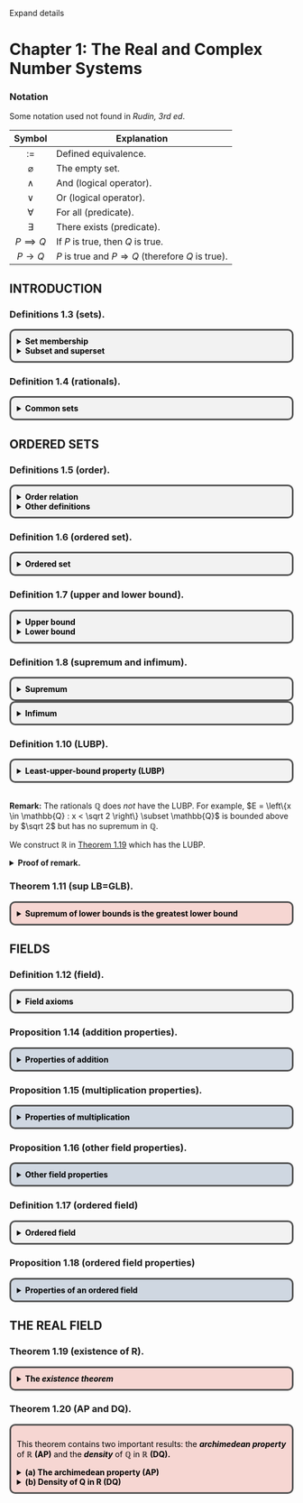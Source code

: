 <!-- <!DOCTYPE markdown> -->

<!-- border div: https://stackoverflow.com/a/61945876 -->
<!-- markdown: https://stackoverflow.com/a/50974387 -->

<script>
function openDetails() {
    document.body.querySelectorAll('details')
        .forEach((e) => {(e.hasAttribute('open')) ?
        e.removeAttribute('open') : e.setAttribute('open', true);
        console.log(e.hasAttribute('open'))
    })
}
function test() {
    console.log("hello world")
}
</script>
<style>
    .boxed {
    background: #F2F2F2;
    color: black;
    border: 3px solid #535353;
    margin: 0px auto;
    width: auto;
    max-width: 850px;
    padding: 10px;
    border-radius: 10px;
    }

    .thm {
    background: #f6d6d2;
    }

    .prop {
    background: #cfd7e1;
;
    }
</style>

<!-- mathjax: https://stackoverflow.com/a/39036912 -->
<script type="text/javascript" charset="utf-8" 
src="https://cdn.mathjax.org/mathjax/latest/MathJax.js?config=TeX-AMS-MML_HTMLorMML,
https://vincenttam.github.io/javascripts/MathJaxLocal.js">
</script>

<a onclick="openDetails()">Expand details</a>


<!-- ### Definition (logic).

Use $:=$ or $:=$ to denote a definition.

A mathematical statement can be either true or false, which we call the truth value of the statement.

Examples of statements $P$:

- $P := 1 + 1 = 2$ (True)
- $P := 2 + 2 = 5$ (False)
- $P := \sqrt 2$ is rational (False)
- $P :=$ Sweden is a European country (True)

Examples of non-statements:

- Hello 

Let $P$ and $Q$ be statements. -->

# Chapter 1: The Real and Complex Number Systems


### Notation

Some notation used not found in <i>Rudin, 3rd ed</i>.

|Symbol                 |Explanation                         |
|:---------------------:|------------------------------------|
|$:=$                   | Defined equivalence.               |
|$\varnothing$          | The empty set.                     |
|$\land$                | And (logical operator).            |
|$\lor$                 | Or (logical operator).             |
|$\forall$              | For all (predicate).               |
|$\exists$              | There exists (predicate).          |
|$P \implies Q$         | If $P$ is true, then $Q$ is true.  |
|$P \longrightarrow Q$  | $P$ is true and $P \Rightarrow Q$ (therefore $Q$ is true). |


## INTRODUCTION

### Definitions 1.3 (sets).

<div class="boxed">
<details><summary><b>Set membership</b></summary><br>

A <b><i>set</i></b> is a collection of objects.

For a set $A$, write $x \in A$ to indicate $x$ is an <b><i>element</i></b> of $A$. Write $x \not\in A$ to indicate $x$ is not an element of $A$.
</details>

<details><summary><b>Subset and superset</b></summary><br><br>

Let $A$ and $B$ be sets.

We say $A$ is a <b><i>subset</i></b> of $B$ ($A \subseteq B$) or $B$ is a <b><i>superset</i></b> of $A$ ($B \supseteq A$) if every element of $A$ is an element of $B$:
$$
    A \subseteq B
    \;:=\;
    B \supseteq A
    \;:=\;
    \forall a \in A, a \in B.
$$

If there are also elements in $B$ that are not in $A$, we can use <b><i>proper</i> subset</b> ($A \subset B$) and <b><i>proper</i> superset</b> ($B \supset A$):

$$
    A \subset B
    \;:=\;
    B \supset A
    \;:=\;
    (A \subseteq B) \land (\exists b \in B, b \not\in A).
$$
</details>
</div>


### Definition 1.4 (rationals).

<div class="boxed">
<details><summary><b>Common sets</b></summary><br>

Let $\mathbb{N}$ denote the set of <b><i>natural</i></b> numbers.
$$
    \mathbb{N} = \left\{0, 1, 2, ...\right\}.
$$

Let $\mathbb{Z}$ denote the set of <b><i>integers</i></b>.
$$
    \mathbb{Z} = \left\{0, 1, -1, 2, -2, ...\right\}.
$$

Let $\mathbb{Q}$ denote the set of <b><i>rationals</i></b>:
$$
    \mathbb{Q} = \left\{\frac{p}{q} : p, q \in \mathbb{Z}, q \ne 0\right\}
$$

</details>
</div>



## ORDERED SETS

### Definitions 1.5 (order).

<div class="boxed">
<details><summary><b>Order relation</b></summary><br>

Let $S$ be a set. An <b><i>order</i></b> $(<)$ on $S$ has two properties:

<b>(i)</b> If $x, y \in S$ then only one of the following is true:
$$
    x < y,\quad x = y,\quad y < x.
$$
<b>(ii)</b> If $x, y, z \in S$ then
$$
    (x < y) \land (y < z) \implies x < z.
$$

</details>

<details><summary><b>Other definitions</b></summary><br>

<b>Less than</b> and <b><i>greater than:</i></b>

$$
    x < y
    \;:=\;
    y > x
    .
$$

<b><i>Weak</i> inequalities:</b>
$$
    x \le y
    \;:=\;
    y \ge x
    \;:=\;
    (x < y) \lor (x = y).
$$

</details>
</div>


### Definition 1.6 (ordered set).

<div class="boxed">
<details><summary><b>Ordered set</b></summary><br>

An <b><i>ordered set</i></b> is a set $S$ in which an order $(<)$ is defined.

</details>
</div>


### Definition 1.7 (upper and lower bound).

<div class="boxed">
<details><summary><b>Upper bound</b></summary><br>

Let $(S, <)$ be an ordered set and $E \subset S$. Then if
$$
    \exists b \in S, \;
    \forall x \in E, \;
    x \le b,
$$
then we say $E$ is <b><i>bounded above</i></b> and call $b$ an <b><i>upper bound</i></b> of $E$.

</details>

<details><summary><b>Lower bound</b></summary><br>

A <b><i>lower bound</i></b> $a$ of $E \subset S$ <b><i>bounded below</i></b> is defined the same way:
$$
    \exists a \in S, \;
    \forall x \in E, \;
    x \ge a.
$$

</details>
</div>


### Definition 1.8 (supremum and infimum).

<div class="boxed">
<details><summary><b>Supremum</b></summary><br>

Let $(S, <)$ be an ordered set, $E \subset S$, and $E$ be bounded above. If there is an $a \in S$ where
<br>
<b>(i)</b> $b$ is an upper bound of $E$:
$$
    \forall x \in E,
    \quad
    b \le x
$$

<b>(ii)</b> if $x < b$ then $x$ is not an upper bound of $E$:
$$
    y < b
    \implies
    \exists x \in E,
    \quad
    y < x,
$$

then $b$ is called the <b><i>least upper bound</i></b> or <b><i>supremum</i></b> of $E$. We write
$$
b = \sup E.
$$
</details>
</div>

<div class="boxed">
<details><summary><b>Infimum</b></summary><br>

Similarly, we define the <b><i>greatest lower bound</i></b> or <b>infimum</b> as
$$
    a = \inf E
    \; := \;
    (\forall x \in E,\; a \le x) \;
    \land
    (a < y \Rightarrow \exists x \in E, x < y)
    .
$$

</details>
</div>

### Definition 1.10 (LUBP).

<div class="boxed">
<details><summary><b>Least-upper-bound property (LUBP)</b></summary><br>

An ordered set $(S, <)$ has the <b><i>least-upper-bound property</i></b> if for any $E \subset S$ where $E \ne \varnothing$, 
$$
    \exists b \in S, \; \forall x \in E,\; x \le b
    \implies
    \exists b \in S,\;
    b = \sup E.
$$

</details>
</div>

<br>

<b>Remark:</b> The rationals $\mathbb{Q}$ does <i>not</i> have the LUBP. For example, $E = \left\{x \in \mathbb{Q} : x < \sqrt 2 \right\} \subset \mathbb{Q}$ is bounded above by $\sqrt 2$ but has no supremum in $\mathbb{Q}$.

We construct $\mathbb R$ in [Theorem 1.19](#theorem-119-existence-of-r) which has the LUBP.

<details>
    <summary>
    <b>Proof of remark.</b>
    </summary>

Suppose there exists $p = \sup E \in \mathbb{Q}$ so that $p < \sqrt{2}$.

Since $p \in \mathbb{Q} \rightarrow p \in \mathbb{R}$ by [Theorem 1.19](#theorem-119-existence-of-r) and $\sqrt 2 \in \mathbb{R}$, then there exists some $q \in \mathbb{Q}$ where $ p < q < \sqrt 2$ by [Theorem 1.20(b)](#theorem-120-ap-and-dq) (density of $\mathbb Q$ in $\mathbb R$).

But $q \in \mathbb{Q}$ and $q < \sqrt 2$ means $q \in E$, then $p < q$ contradicts that $p = \sup E$ since then $p$ is not an upper bound. $\square$

</details>



### Theorem 1.11 (sup LB=GLB).

<div class="boxed thm">
<details><summary><b>Supremum of lower bounds is the greatest lower bound</b></summary><br>

Let $(S, <)$ be an ordered set with the LUBP.

Let $B \subset S, B \ne \varnothing,$ and $B$ be bounded below $(\exists a \in S, \forall x \in B, a \le x)$.

Let $L$ be the set of all lower bounds of $B$.

Then
$$
    \exists a \in S, a = \sup L = \inf B.
$$


<b>Proof.</b> See page 5 of <i>Rudin, 3rd ed</i>.

</details>
</div>



## FIELDS


### Definition 1.12 (field).

<div class="boxed">
<details>
    <summary><b>
    Field axioms
    </b></summary><br>

A <b><i>field</i></b> $(F, +, \cdot)$ is a set $F$ with two operations, <b><i>addition</i></b> $(+)$ and <b><i>multiplication</i></b> $(\cdot)$, satisfying the "field axioms" for addition <b>(A)</b>, multiplication <b>(M)</b>, and the distributive law <b>(D)</b>.

<details>
    <summary><b>
    (A) Axioms for multiplication
    </b></summary><br>

<b>(A1)</b> Closure:
$$
    x, y \in F
    \implies
    x + y \in F
    .
$$
<b>(A2)</b> Commutativity:
$$
    \forall x, y \in F,
    \quad
    x + y = y + x
    .
$$

<b>(A3)</b> Associativity:
$$
    \forall x, y, z \in F,
    \quad
    (x + y) + z = x + (y + z)
    .
$$

<b>(A4)</b> Existence of identity:
$$
    \exists 0 \in F,
    \quad
    \forall x \in F,
    \quad
    0 + x = x
    .
$$

<b>(A5)</b> Existence of inverse:
$$
    \forall x \in F,
    \quad
    \exists -x \in F,
    \quad
    x + (-x) = 0
    .
$$

</details>
<details>
    <summary><b>
    (M) Axioms for multiplication
    </b></summary><br>

<b>(M1)</b> Closure:
$$
    x, y \in F \implies x \cdot y \in F
    .
$$

<b>(M2)</b> Commutativity:
$$
    \forall x, y \in F,
    \quad
    x \cdot y = y \cdot x
    .
$$

<b>(M3)</b> Associativity:
$$
    \forall x, y, z \in F,
    \quad
    (x \cdot y) \cdot z = x \cdot (y \cdot z)
    .
$$

<b>(M4)</b> Existence of identity:
$$
    \exists 1 \in F,
    \quad
    1 \ne 0,
    \quad
    \forall x \in F,
    \quad
    1 \cdot x = x
    .
$$

<b>(M5)</b> Existence of inverse:
$$
    \forall x \in F,
    \quad
    \exists x^{-1} \in F,
    \quad
    x \cdot x^{-1} = 1
    .
$$

</details>
<details>
    <summary><b>
    (D) The distributive law
    </b></summary><br>

$$
    \forall x, y, z \in F, \quad x\cdot(y+z) = x\cdot y + x \cdot z.
$$

</details>
</details>
</div>

### Proposition 1.14 (addition properties).

<div class="boxed prop">
<details>
    <summary><b>
    Properties of addition
    </b></summary><br>

Let $x, y, z \in F$ in field $(F, +, \cdot)$. Then the following are true.
<br>
<b>(a)</b> $x + y = x + z \implies y = z.$
<br>
<b>(b)</b> $x + y = x \implies y = 0.$
<br>
<b>(c)</b> $x + y = 0 \implies y = -x.$
<br>
<b>(d)</b> $-(-x) = x.$

<b>Proof.</b> See page 7 of <i>Rudin, 3rd ed.</i>

</details>
</div>

### Proposition 1.15 (multiplication properties).

<div class="boxed prop">
<details>
    <summary><b>
    Properties of multiplication
    </b></summary><br>

Let $x, y, z \in F, \; x \ne 0$ in field $(F, +, \cdot)$. Then the following are true.
<br>
<b>(a)</b> $x \cdot y = x \cdot z \implies y = z.$
<br>
<b>(b)</b> $x \cdot y = x \implies y = 1.$
<br>
<b>(c)</b> $x \cdot y = 1 \implies y = x^{-1}.$
<br>
<b>(d)</b> $(x^{-1})^{-1} = x.$

<b>Proof.</b> Similar to proof of [Proposition 1.14.](#proposition-114-addition-properties)

</details>
</div>


### Proposition 1.16 (other field properties).

<div class="boxed prop">
<details>
    <summary><b>
    Other field properties
    </b></summary><br>

Let $x, y, z \in F$ in field $(F, +, \cdot)$. Then the following are true.
<br>
<b>(a)</b> $0 \cdot x = 0.$
<br>
<b>(b)</b> $x, y \ne 0 \implies x \cdot y \ne 0.$
<br>
<b>(c)</b> $(-x)\cdot y = -(x \cdot y) = x \cdot (-y).$
<br>
<b>(d)</b> $(-x)\cdot(-y) = x \cdot y.$

<b>Proof.</b> See book.

</details>
</div>


### Definition 1.17 (ordered field)

<div class="boxed">
<details>
    <summary><b>
    Ordered field
    </b></summary><br>

An <b><i>ordered field</i></b> $((F, +, \cdot), <)$ is a <b>field</b> $F$ that is also an <b>ordered set</b> such that $\forall x, y, z \in F$,

<b>(i)</b> $y < z \implies x + y < x + z,$
<br>
<b>(ii)</b> $x, y > 0 \implies x \cdot y > 0$.

</details>
</div>


### Proposition 1.18 (ordered field properties)

<div class="boxed prop">
<details>
    <summary><b>
    Properties of an ordered field
    </b></summary><br>

For any $x, y, z \in F$ of an ordered field $F$:
<br>
<b>(a)</b> $x > 0 \implies -x < 0$ and vice versa.
<br>
<b>(b)</b> $x > 0,\; y < z \implies x \cdot y < x \cdot z.$
<br>
<b>(c)</b> $x < 0,\; y < z \implies x \cdot y > x \cdot z.$
<br>
<b>(d)</b> $x \ne 0 \implies x^2 > 0$.
<br>
<b>(e)</b> $0 < x < y \implies 0 < y^{-1} < x^{-1}$.

<b>Proof.</b> See page 8 of <i>Rudin, 3rd ed.</i>

</details>
</div>


## THE REAL FIELD

### Theorem 1.19 (existence of R).


<div class="boxed thm">
<details>
    <summary><b>
    The <i>existence theorem</i>
    </b></summary><br>

There exists an ordered field $\mathbb{R}$ which has the [least-upper-bound property](#definition-110-lubp).

Moreover, $\mathbb{R}$ contains $\mathbb{Q}$ as a subfield.

The members of $\mathbb{R}$ are called <b><i>real numbers.</i></b>

<b>Proof.</b> See appendix in page 17 of <i>Rudin, 3rd ed.</i>

</details>
</div>


### Theorem 1.20 (AP and DQ).

<div class="boxed thm">

This theorem contains two important results: the <b><i>archimedean property</i></b> of $\mathbb{R}$ <b>(AP)</b> and the <b><i>density</i></b> of $\mathbb{Q}$ in $\mathbb{R}$ <b>(DQ).</b>

<details>
    <summary><b>
    (a) The archimedean property (AP)
    </b></summary><br>


The <b><i>archimedian property</i></b> states that any positive $x\in\mathbb{R}$ can be added a finite number of times to be greater than any other real number $y \in \mathbb{R}$:
$$
    x, y \in \mathbb{R},
    \quad
    x > 0
    \implies
    \exists n \in \mathbb{N},
    \quad
    n \cdot x = \underbrace{x+ ... +x}_{n \text{ times}} > y.
$$

<details>
    <summary><b>
    Proof of (a).
    </b></summary><br>

Suppose <b>(a)</b> is false, and let $x, y \in \mathbb{R},\; x > 0$ such that
$$
    \forall n \in \mathbb{N}, \quad nx \le y.
$$

Let $\mathbb{N}x = \{nx : n \in \mathbb{N}\} \subset \mathbb{R},$ for which $y$ is an upperbound. Then $\exists b = \sup (\mathbb{N}x) \in R$ by [Theorem 1.19](#theorem-119-existence-of-r).

Since $x > 0$, $b - x < b$ and $b - x$ is not an upperbound of $\mathbb{N}x$. Then
$$\begin{align*}
    \exists m \in \mathbb{N},
    \;
    b - x < mx \in \mathbb{N}x
    &\longrightarrow
    b < mx + x = (m+1)x
    \\
    &\longrightarrow
    b = \sup (\mathbb{N}x) < (m+1)x \in \mathbb{N}x,
\end{align*}$$
which contradicts the definition of $\sup (\mathbb{N}x)$ as an upper bound of $\mathbb{N}x$. $\square$

</details>

</details>

<details>
    <summary><b>
    (b) Density of Q in R (DQ)
    </b></summary><br>

We say that $\mathbb{Q}$ is <b><i>dense</i></b> in $\mathbb{R}$, since there is always a rational $p \in \mathbb{Q}$ that fits between any two real numbers $x, y \in \mathbb{R}$ of distinct order:
$$
    x, y \in \mathbb{R},
    \quad
    x < y
    \implies
    \exists p \in \mathbb{Q},
    \quad
    x < p < y.
$$
<details>
    <summary><b>
    Proof of (b).
    </b></summary><br>

Let $x, y \in \mathbb{R}$ where $x < y$. Then $y - x > 0$.

Let $n \in \mathbb{N}$ where $n \ge 1$ such that by <b>(a)</b>,
$$
    n(y - x) > 1
    \longrightarrow
    nx + 1 < ny.
$$

By <b>(a)</b> again, let $m_1, m_2 \in \mathbb{N}$ where
$$
    m_1 \cdot 1 = m_1 > n x,
    \quad
    m_2 \cdot 1 = m_2 > -nx,
$$
such that $-m_2 < nx < m_1$.

Then there exists a natural $m \in \mathbb{N}$ larger or equal to $nx$ where $-m_2 \leq m \leq m_1$ and
$$\begin{align*}
    m - 1 \le nx < m
    &\longrightarrow
    nx < m < nx + 1 < ny
    \\
    &\longrightarrow
    nx < m < ny
    \\
    &\longrightarrow
    x < \frac{m}{n} < y.
\end{align*}$$

Thus there exists some $p = \frac{m}{n} \in \mathbb{Q}$ where $x < p < y$. $\square$

</details>

</details>

</div>

<!-- 

<div class="boxed">
<details>
    <summary><b>
    Title
    </b></summary><br>

</details>
</div>

-->

<!-- 

$$\begin{align}
\end{align}$$

-->
